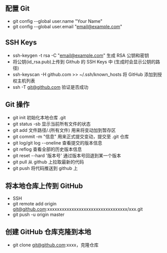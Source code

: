 ## 配置 Git

- git config --global user.name "Your Name"
- git config --global user.email "email@example.com"

## SSH Keys

- ssh-keygen -t rsa -C "email@example.com" 生成 RSA 公钥和密钥
- 将公钥(id_rsa.pub)上传到 Github 的 SSH Keys 中 (生成时会显示公钥的路径)
- ssh-keyscan -H github.com >> ~/.ssh/known_hosts 将 GitHub 添加到授权主机列表
- ssh -T git@github.com 验证是否成功

## Git 操作

- git init 初始化本地仓库 .git
- git status -sb 显示当前所有文件的状态
- git add 文件路径/.(所有文件) 用来将变动加到暂存区
- git commit -m "信息" 用来正式提交变动，提交至 .git 仓库
- git log/git log --oneline 查看提交的版本信息
- git reflog 查看全部的历史版本信息
- git reset --hard '版本号' 通过版本号回退到某一个版本
- git pull 从 github 上拉取最新的代码
- git push 将代码推送到 github 上

## 将本地仓库上传到 GitHub

- SSH
- git remote add origin git@github.com:xxxxxxxxxxxxxxxxxxxxxxxxxxxxxxxxx/xxx.git
- git push -u origin master

## 创建 GitHub 仓库克隆到本地

- git clone git@github.com:xxxx，克隆仓库
